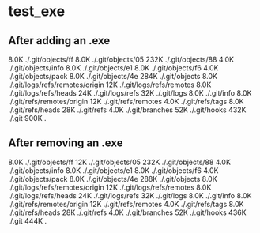 # test_exe
## After adding an .exe
8.0K	./.git/objects/ff
8.0K	./.git/objects/05
232K	./.git/objects/88
4.0K	./.git/objects/info
8.0K	./.git/objects/e1
8.0K	./.git/objects/f6
4.0K	./.git/objects/pack
8.0K	./.git/objects/4e
284K	./.git/objects
8.0K	./.git/logs/refs/remotes/origin
12K	./.git/logs/refs/remotes
8.0K	./.git/logs/refs/heads
24K	./.git/logs/refs
32K	./.git/logs
8.0K	./.git/info
8.0K	./.git/refs/remotes/origin
12K	./.git/refs/remotes
4.0K	./.git/refs/tags
8.0K	./.git/refs/heads
28K	./.git/refs
4.0K	./.git/branches
52K	./.git/hooks
432K	./.git
900K	.
## After removing an .exe
8.0K	./.git/objects/ff
12K	./.git/objects/05
232K	./.git/objects/88
4.0K	./.git/objects/info
8.0K	./.git/objects/e1
8.0K	./.git/objects/f6
4.0K	./.git/objects/pack
8.0K	./.git/objects/4e
288K	./.git/objects
8.0K	./.git/logs/refs/remotes/origin
12K	./.git/logs/refs/remotes
8.0K	./.git/logs/refs/heads
24K	./.git/logs/refs
32K	./.git/logs
8.0K	./.git/info
8.0K	./.git/refs/remotes/origin
12K	./.git/refs/remotes
4.0K	./.git/refs/tags
8.0K	./.git/refs/heads
28K	./.git/refs
4.0K	./.git/branches
52K	./.git/hooks
436K	./.git
444K	.
